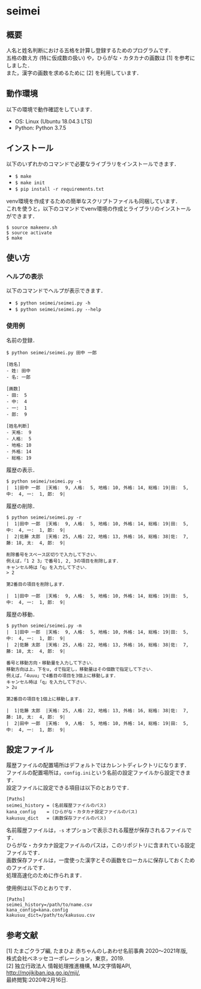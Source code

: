 # seimei

## 概要

人名と姓名判断における五格を計算し登録するためのプログラムです．    
五格の数え方 (特に仮成数の扱い) や，ひらがな・カタカナの画数は [1] を参考にしました．    
また，漢字の画数を求めるために [2] を利用しています．

## 動作環境

以下の環境で動作確認をしています．

* OS: Linux (Ubuntu 18.04.3 LTS)
* Python: Python 3.7.5

## インストール

以下のいずれかのコマンドで必要なライブラリをインストールできます．
* `$ make`
* `$ make init`
* `$ pip install -r requirements.txt`

venv環境を作成するための簡単なスクリプトファイルも同梱しています．    
これを使うと，以下のコマンドでvenv環境の作成とライブラリのインストールができます．
```
$ source makeenv.sh
$ source activate
$ make
```

## 使い方

### ヘルプの表示

以下のコマンドでヘルプが表示できます．    
* `$ python seimei/seimei.py -h`
* `$ python seimei/seimei.py --help`

### 使用例

名前の登録．
```
$ python seimei/seimei.py 田中 一郎

[姓名]
- 姓: 田中
- 名: 一郎

[画数]
- 田:  5
- 中:  4
- 一:  1
- 郎:  9

[姓名判断]
- 天格:  9
- 人格:  5
- 地格: 10
- 外格: 14
- 総格: 19
```

履歴の表示．
```
$ python seimei/seimei.py -s
|  1|田中 一郎  |天格:  9, 人格:  5, 地格: 10, 外格: 14, 総格: 19|田:  5, 中:  4, 一:  1, 郎:  9|
```

履歴の削除．
```
$ python seimei/seimei.py -r
|  1|田中 一郎  |天格:  9, 人格:  5, 地格: 10, 外格: 14, 総格: 19|田:  5, 中:  4, 一:  1, 郎:  9|
|  2|佐藤 太郎  |天格: 25, 人格: 22, 地格: 13, 外格: 16, 総格: 38|佐:  7, 藤: 18, 太:  4, 郎:  9|

削除番号をスペース区切りで入力して下さい．
例えば，「1 2 3」で番号1, 2, 3の項目を削除します．
キャンセル時は「q」を入力して下さい．
> 2

第2番目の項目を削除します．

|  1|田中 一郎  |天格:  9, 人格:  5, 地格: 10, 外格: 14, 総格: 19|田:  5, 中:  4, 一:  1, 郎:  9|
```

履歴の移動．
```
$ python seimei/seimei.py -m
|  1|田中 一郎  |天格:  9, 人格:  5, 地格: 10, 外格: 14, 総格: 19|田:  5, 中:  4, 一:  1, 郎:  9|
|  2|佐藤 太郎  |天格: 25, 人格: 22, 地格: 13, 外格: 16, 総格: 38|佐:  7, 藤: 18, 太:  4, 郎:  9|

番号と移動方向・移動量を入力して下さい．
移動方向は上，下をu, dで指定し，移動量はその個数で指定して下さい．
例えば，「4uuu」で4番目の項目を3個上に移動します．
キャンセル時は「q」を入力して下さい．
> 2u

第2番目の項目を1個上に移動します．

|  1|佐藤 太郎  |天格: 25, 人格: 22, 地格: 13, 外格: 16, 総格: 38|佐:  7, 藤: 18, 太:  4, 郎:  9|
|  2|田中 一郎  |天格:  9, 人格:  5, 地格: 10, 外格: 14, 総格: 19|田:  5, 中:  4, 一:  1, 郎:  9|
```

## 設定ファイル

履歴ファイルの配置場所はデフォルトではカレントディレクトリになります．    
ファイルの配置場所は，`config.ini`という名前の設定ファイルから設定できます．    
設定ファイルに設定できる項目は以下のとおりです．

```
[Paths]
seimei_history = (名前履歴ファイルのパス)
kana_config    = (ひらがな・カタカナ設定ファイルのパス)
kakusuu_dict   = (画数保存ファイルのパス)
```

名前履歴ファイルは，`-s` オプションで表示される履歴が保存されるファイルです．    
ひらがな・カタカナ設定ファイルのパスは，このリポジトリに含まれている設定ファイルです．    
画数保存ファイルは，一度使った漢字とその画数をローカルに保存しておくためのファイルです．    
処理高速化のために作られます．

使用例は以下のとおりです．

```
[Paths]
seimei_history=/path/to/name.csv
kana_config=kana.config
kakusuu_dict=/path/to/kakusuu.csv
```

## 参考文献
[1] たまごクラブ編, たまひよ 赤ちゃんのしあわせ名前事典 2020〜2021年版,    
    株式会社ベネッセコーポレーション，東京，2019.    
[2] 独立行政法人 情報処理推進機構, MJ文字情報API, http://mojikiban.ipa.go.jp/mji/,    
    最終閲覧:2020年2月16日.

